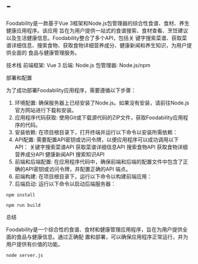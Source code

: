 # -
Foodability是一款基于Vue 3框架和Node.js包管理器的综合性食谱、食材、养生健康应用程序。该应用 旨在为用户提供一站式的食谱搜索、食材查看、烹饪建议以及生活健康信息。Foodability整合了多个API，包括关 键字搜索菜谱、获取菜谱详细信息、搜索食物、获取食物详细营养成分、健康新闻和养生知识，为用户提供全面的 食品与健康管理服务。

技术栈
前端框架: Vue 3
后端: Node.js
包管理器: Node.js/npm

部署和配置

为了成功部署Foodability应用程序，需要遵循以下步骤：
1. 环境配置:
确保服务器上已经安装了Node.js。如果没有安装，请前往Node.js官方网站进行下载和安装。
2. 应用程序代码获取:
使用Git或下载源代码的ZIP文件，获取Foodability应用程序的代码。
3. 安装依赖:
在项目根目录下，打开终端并运行以下命令以安装所需依赖：
4. API配置:
需要配置API密钥或访问令牌，以便应用程序可以成功调用以下API：
关键字搜索菜谱API
获取菜谱详细信息API
搜索食物API
获取食物详细营养成分API
健康新闻API
搜索知识API
5. 前端和后端配置:
在应用程序代码中，确保前端和后端的配置文件中包含了正确的API密钥或访问令牌，并配置正确的API
端点。
6. 前端构建:
在项目根目录下，运行以下命令以构建前端应用：
7. 后端启动:
运行以下命令以启动后端服务器：

`npm install`

`npm run build`

总结

Foodability是一个综合性的食谱、食材和健康管理应用程序，旨在为用户提供全面的食品与健康信息。通过正确配
置和部署，可以确保应用程序正常运行，并为用户提供有价值的功能。

`node server.js`

